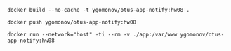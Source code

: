 ```shell
docker build --no-cache -t ygomonov/otus-app-notify:hw08 .
```

```shell
docker push ygomonov/otus-app-notify:hw08
```

```shell
docker run --network="host" -ti --rm -v ./app:/var/www ygomonov/otus-app-notify:hw08
```